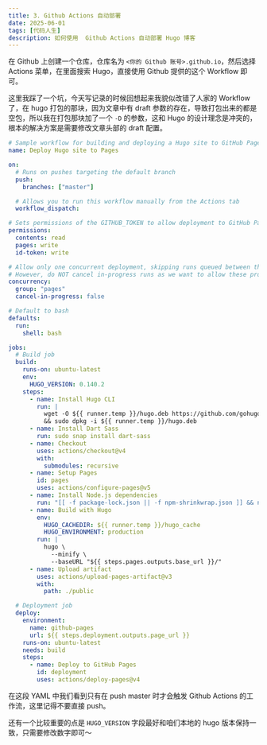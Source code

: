 ```yaml
---
title: 3. Github Actions 自动部署
date: 2025-06-01
tags: [代码人生]
description: 如何使用  Github Actions 自动部署 Hugo 博客
---
```


在 Github 上创建一个仓库，仓库名为 `<你的 Github 账号>.github.io`，然后选择 Actions 菜单，在里面搜索 Hugo，直接使用 Github 提供的这个 Workflow 即可。

这里我踩了一个坑，今天写记录的时候回想起来我貌似改错了人家的 Workflow 了，在 hugo 打包的那块，因为文章中有 draft 参数的存在，导致打包出来的都是空包，所以我在打包那块加了一个 `-D` 的参数，这和 Hugo 的设计理念是冲突的，根本的解决方案是需要修改文章头部的 draft 配置。

```yaml
# Sample workflow for building and deploying a Hugo site to GitHub Pages
name: Deploy Hugo site to Pages

on:
  # Runs on pushes targeting the default branch
  push:
    branches: ["master"]

  # Allows you to run this workflow manually from the Actions tab
  workflow_dispatch:

# Sets permissions of the GITHUB_TOKEN to allow deployment to GitHub Pages
permissions:
  contents: read
  pages: write
  id-token: write

# Allow only one concurrent deployment, skipping runs queued between the run in-progress and latest queued.
# However, do NOT cancel in-progress runs as we want to allow these production deployments to complete.
concurrency:
  group: "pages"
  cancel-in-progress: false

# Default to bash
defaults:
  run:
    shell: bash

jobs:
  # Build job
  build:
    runs-on: ubuntu-latest
    env:
      HUGO_VERSION: 0.140.2
    steps:
      - name: Install Hugo CLI
        run: |
          wget -O ${{ runner.temp }}/hugo.deb https://github.com/gohugoio/hugo/releases/download/v${HUGO_VERSION}/hugo_extended_${HUGO_VERSION}_linux-amd64.deb \
          && sudo dpkg -i ${{ runner.temp }}/hugo.deb
      - name: Install Dart Sass
        run: sudo snap install dart-sass
      - name: Checkout
        uses: actions/checkout@v4
        with:
          submodules: recursive
      - name: Setup Pages
        id: pages
        uses: actions/configure-pages@v5
      - name: Install Node.js dependencies
        run: "[[ -f package-lock.json || -f npm-shrinkwrap.json ]] && npm ci || true"
      - name: Build with Hugo
        env:
          HUGO_CACHEDIR: ${{ runner.temp }}/hugo_cache
          HUGO_ENVIRONMENT: production
        run: |
          hugo \
            --minify \
            --baseURL "${{ steps.pages.outputs.base_url }}/"
      - name: Upload artifact
        uses: actions/upload-pages-artifact@v3
        with:
          path: ./public

  # Deployment job
  deploy:
    environment:
      name: github-pages
      url: ${{ steps.deployment.outputs.page_url }}
    runs-on: ubuntu-latest
    needs: build
    steps:
      - name: Deploy to GitHub Pages
        id: deployment
        uses: actions/deploy-pages@v4

```

在这段 YAML 中我们看到只有在 push master 时才会触发 Github Actions 的工作流，这里记得不要直接 push。

还有一个比较重要的点是 `HUGO_VERSION` 字段最好和咱们本地的 hugo 版本保持一致，只需要修改数字即可～
